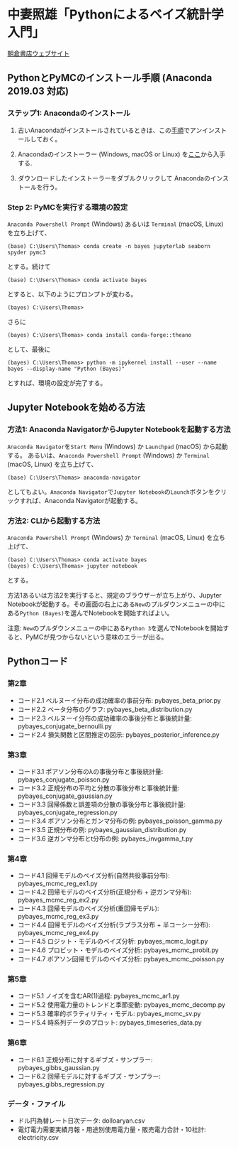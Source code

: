 # 中妻照雄「Pythonによるベイズ統計学入門」

[朝倉書店ウェブサイト](https://www.asakura.co.jp/books/isbn/978-4-254-12898-7/ "朝倉書店ウェブサイト")

## PythonとPyMCのインストール手順 (Anaconda 2019.03 対応)

### ステップ1: Anacondaのインストール

1. 古いAnacondaがインストールされているときは、この[手順](https://docs.anaconda.com/anaconda/install/uninstall/)でアンインストールしておく。

2. Anacondaのインストーラー (Windows, macOS or Linux) を[ここ](https://www.anaconda.com/distribution/)から入手する.

3. ダウンロードしたインストーラーをダブルクリックして Anacondaのインストールを行う。

### Step 2: PyMCを実行する環境の設定

`Anaconda Powershell Prompt` (Windows) あるいは `Terminal` (macOS, Linux) を立ち上げて、

```IPython
(base) C:\Users\Thomas> conda create -n bayes jupyterlab seaborn spyder pymc3
```

とする。続けて

```IPython
(base) C:\Users\Thomas> conda activate bayes
```

とすると、以下のようにプロンプトが変わる。

```IPython
(bayes) C:\Users\Thomas>
```

さらに

```IPython
(bayes) C:\Users\Thomas> conda install conda-forge::theano
```

として、最後に

```IPython
(bayes) C:\Users\Thomas> python -m ipykernel install --user --name bayes --display-name "Python (Bayes)"
```

とすれば、環境の設定が完了する。

## Jupyter Notebookを始める方法

### 方法1: Anaconda NavigatorからJupyter Notebookを起動する方法

`Anaconda Navigator`を`Start Menu` (Windows) か `Launchpad` (macOS) から起動する。 あるいは、`Anaconda Powershell Prompt` (Windows) か `Terminal` (macOS, Linux) を立ち上げて、

```IPython
(base) C:\Users\Thomas> anaconda-navigator
```

としてもよい。`Anaconda Navigator`で`Jupyter Notebook`の`Launch`ボタンをクリックすれば、Anaconda Navigatorが起動する。

### 方法2: CLIから起動する方法

`Anaconda Powershell Prompt` (Windows) か `Terminal` (macOS, Linux) を立ち上げて、

```IPython
(base) C:\Users\Thomas> conda activate bayes
(bayes) C:\Users\Thomas> jupyter notebook
```

とする。

方法1あるいは方法2を実行すると、規定のブラウザーが立ち上がり、Jupyter Notebookが起動する。その画面の右上にある`New`のプルダウンメニューの中にある`Python (Bayes)`を選んでNotebookを開始すればよい。

注意: `New`のプルダウンメニューの中にある`Python 3`を選んでNotebookを開始すると、PyMCが見つからないという意味のエラーが出る。

## Pythonコード

### 第2章

+ コード2.1 ベルヌーイ分布の成功確率の事前分布: pybayes\_beta\_prior.py
+ コード2.2 ベータ分布のグラフ: pybayes\_beta\_distribution.py
+ コード2.3 ベルヌーイ分布の成功確率の事後分布と事後統計量: pybayes\_conjugate\_bernoulli.py
+ コード2.4 損失関数と区間推定の図示: pybayes\_posterior\_inference.py

### 第3章

+ コード3.1 ポアソン分布の&lambda;の事後分布と事後統計量: pybayes\_conjugate\_poisson.py
+ コード3.2 正規分布の平均と分散の事後分布と事後統計量: pybayes\_conjugate\_gaussian.py
+ コード3.3 回帰係数と誤差項の分散の事後分布と事後統計量: pybayes\_conjugate\_regression.py
+ コード3.4 ポアソン分布とガンマ分布の例: pybayes\_poisson\_gamma.py
+ コード3.5 正規分布の例: pybayes\_gaussian\_distribution.py
+ コード3.6 逆ガンマ分布とt分布の例: pybayes\_invgamma\_t.py

### 第4章

+ コード4.1 回帰モデルのベイズ分析(自然共役事前分布): pybayes\_mcmc\_reg\_ex1.py
+ コード4.2 回帰モデルのベイズ分析(正規分布 + 逆ガンマ分布): pybayes\_mcmc\_reg\_ex2.py
+ コード4.3 回帰モデルのベイズ分析(重回帰モデル): pybayes\_mcmc\_reg\_ex3.py
+ コード4.4 回帰モデルのベイズ分析(ラプラス分布 + 半コーシー分布): pybayes\_mcmc\_reg\_ex4.py
+ コード4.5 ロジット・モデルのベイズ分析: pybayes\_mcmc\_logit.py
+ コード4.6 プロビット・モデルのベイズ分析: pybayes\_mcmc\_probit.py
+ コード4.7 ポアソン回帰モデルのベイズ分析: pybayes\_mcmc\_poisson.py

### 第5章

+ コード5.1 ノイズを含むAR(1)過程: pybayes\_mcmc\_ar1.py
+ コード5.2 使用電力量のトレンドと季節変動: pybayes\_mcmc\_decomp.py
+ コード5.3 確率的ボラティリティ・モデル: pybayes\_mcmc\_sv.py
+ コード5.4 時系列データのプロット: pybayes\_timeseries\_data.py

### 第6章

+ コード6.1 正規分布に対するギブズ・サンプラー: pybayes\_gibbs\_gaussian.py
+ コード6.2 回帰モデルに対するギブズ・サンプラー: pybayes\_gibbs\_regression.py

### データ・ファイル

+ ドル円為替レート日次データ: dolloaryan.csv
+ 電灯電力需要実績月報・用途別使用電力量・販売電力合計・10社計: electricity.csv
